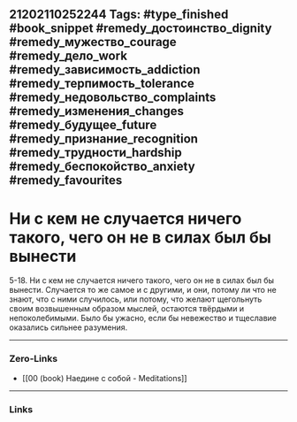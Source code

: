 21202110252244
Tags: #type_finished #book_snippet #remedy_достоинство_dignity #remedy_мужество_courage #remedy_дело_work #remedy_зависимость_addiction #remedy_терпимость_tolerance #remedy_недовольство_complaints #remedy_изменения_changes #remedy_будущее_future #remedy_признание_recognition #remedy_трудности_hardship #remedy_беспокойство_anxiety #remedy_favourites
---
# Ни с кем не случается ничего такого, чего он не в силах был бы вынести

 5-18. Ни с кем не случается ничего такого, чего он не в силах был бы вынести. Случается то же самое и с другими, и они, потому ли что не знают, что с ними случилось, или потому, что желают щегольнуть своим возвышенным образом мыслей, остаются твёрдыми и непоколебимыми. Было бы ужасно, если бы невежество и тщеславие оказались сильнее разумения. 

---
### Zero-Links
- [[00 (book) Наедине с собой - Meditations]]
---
### Links
